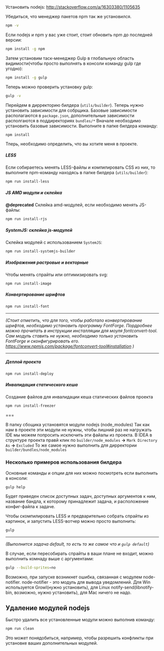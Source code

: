 Установить nodejs:
http://stackoverflow.com/a/16303380/1105635

Убедиться, что менеджер пакетов npm так же установился.
```bash
npm -v
```

Если nodejs и npm у вас уже стоит, стоит обновить npm до последней версии:
```bash
npm install -g npm
```

Затем установим таск-менеджер Gulp в глобальную область видимости(чтобы просто выполнять в консоли команду gulp где угодно):
```bash
npm install -g gulp
```

Теперь можно проверить установку gulp:
```bash
gulp -v
```

Перейдем в дирректорию билдера (`utils/builder`).
Теперь нужно установить зависимости для собрщика.
Базовые зависимости располагаются в `package.json`,
дополнительные зависимости располгаются в поддиректориях `bundles/*`
Вначале необходимо установить базовые зависимости. Выполните в папке билдера команду:
```bash
npm install
```

Тперь, необходимо определить, что вы хотите меня в проекте. 

##### LESS
Если собираетесь менять LESS-файлы и компилировать CSS из них,
то выполните npm-команду находясь в папке билдера (`utils/builder`):
```bash
npm run install-less
```

##### JS AMD модули и склейка
**@deprecated** Склейка amd-модулей, если необходимо менять JS-файлы:
```bash
npm run install-rjs
```

##### SystemJS: склейка js-модулей
Склейка модулей с использованием `SystemJS`:
```bash
npm run install-systemjs-builder
```

##### Изображения растровые и векторные
Чтобы менять спрайты или оптимизировать svg:
```bash
npm run install-image
```

##### Конвертирование шрифтов
```bash
npm run install-font
```

---

*(Стоит отметить, что для того, чтобы работало конвертирование шрифтов, необходимо установить программу FontForge.
Пордробнее можно прочитать в инструкции инсталляции для моуля fontconvert-tool. Сам модуль ставить не нужно,
необходимо только установить FontForge и сконфигурировать его. https://www.npmjs.com/package/fontconvert-tool#installation )*

---

##### Деплой проекта
```bash
npm run install-deploy
```

##### Инвалидация статического кеша
Создание файлов для инвалидации кеша статических файлов проекта
```bash
npm run install-freezer
```

===

В папку сбощика установятся модули nodejs (node_modules)
Так как нам в проекте эти модули не нужны, чтобы лишний раз не нагружать IDE мы можем попросить исключить эти файалы из проекта.
В IDEA в структуре проекта правй клик по `builder/node_modules` **->** `Mark Directory As` **->** `Excluded`
То же самое нужно выполнить для дирректории `builder/bundles/node_modules` 

### Несколько примеров использования билдера

Основные команды и опции для них можно посмотреть если выполнить в консоли:
```bash
gulp help
```
Будет приведен список доступных задач, доступных аргументов к ним, название бандла, к которому принадлежит задача,
и расположение конфиг-файла к задаче.

Чтобы скомпилировать LESS и предварительно собрать спрайты из картинок, и запустить LESS-вотчер можно просто выполнить:
```bash
gulp
``` 
---
*(Выполнится задача default, то есть то же самое что и `gulp default`)*

В случае, если пересобирать спрайты в ваши плане не входит, можно выполнить комнаду выше с аргументами:
```bash
gulp --build-sprites=no
``` 

Возможно, при запуске возникнет ошибка, связанная с модулем node-notifier.
node-notifier - это модуль для вывода уведомлений. Для Win используется Growl(нужно установить),
для Linux notify-send(libnotify-bin, возможно, нужно установить), для Mac ничего не надо.

## Удаление модулей nodejs
Быстро удалить все установленные модули можно выполнив команду:
```bash
npm run clean
```
Это может понядобиться, например, чтобы разрешить конфликты при установке ваших дополнительных модулей.
